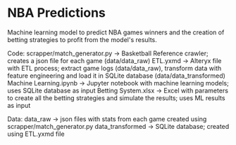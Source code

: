 # NBA Predictions

Machine learning model to predict NBA games winners and the creation of betting strategies to profit from the model's results.

Code:
scrapper/match_generator.py -> Basketball Reference crawler; creates a json file for each game (data/data_raw)
ETL.yxmd -> Alteryx file with ETL process; extract game logs (data/data_raw), transform data with feature engineering and load it in SQLite database (data/data_transformed)
Machine Learning.ipynb -> Jupyter notebook with machine learning models; uses SQLite database as input
Betting System.xlsx -> Excel with parameters to create all the betting strategies and simulate the results; uses ML results as input 

Data:
  data_raw -> json files with stats from each game created using scrapper/match_generator.py
  data_transformed -> SQLite database; created using ETL.yxmd file
